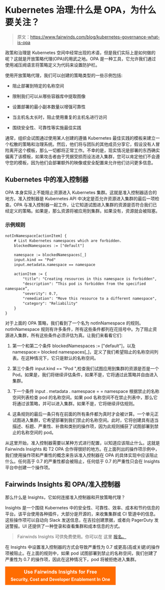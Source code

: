 # Kubernetes 治理:什么是 OPA，为什么要关注？

> 原文：<https://www.fairwinds.com/blog/kubernetes-governance-what-is-opa>

 政策和治理是 Kubernetes 空间中经常出现的术语，但是我们实际上是如何做的呢？这就是开放策略代理(OPA)的用武之地。OPA 是一种工具，它允许我们通过使用减压阀语言将策略定义为代码来设置防护栏。

使用开放策略代理，我们可以创建的策略类型的一些示例包括:

*   阻止部署到特定的名称空间

*   限制我们可以从哪些容器库中提取图像

*   设置部署的最小副本数量以增强可靠性

*   当主机名太长时，阻止使用重复的主机名进行访问

*   围绕安全性、可靠性等实施最佳实践

通常，组织会试图通过使用某人创建的遵循 Kubernetes 最佳实践的模板来建立一个松散的策略和治理系统。然后，他们将与团队的其他成员分享它，假设没有人冒险离开这个模板，那么一切都将正常工作。不幸的是，现实情况是部署的东西确实偏离了该模板，如果攻击者由于凭据受损而设法进入集群，您可以肯定他们不会遵守您的模板，因为他们会部署额外的映像或安全配置来允许他们访问更多信息。

## Kubernetes 中的准入控制器

OPA 本身实际上不能阻止资源进入 Kubernetes 集群。这就是准入控制器适合的地方。准入控制器是 Kubernetes API 中决定是否允许资源进入集群的最后一项检查。OPA 与准入控制器一起工作，让它知道试图进入集群的资源是否符合我们已经定义的策略。如果是，那么资源将被应用到集群。如果没有，资源就会被阻塞。

### 示例规则

```
notInNamespace[actionItem] {
    # List Kubernetes namespaces which are forbidden.
    blockedNamespaces := ["default"]
```

```
    namespace := blockedNamespaces[_]
    input.kind == "Pod"
    input.metadata.namespace == namespace
```

```
    actionItem := {
        "title": "Creating resources in this namespace is forbidden",
        "description": “This pod is forbidden from the specified namespace”,
        "severity": 0.7,
        "remediation": "Move this resource to a different namespace",
        "category": "Reliability"
    }
}
```

对于上面的 OPA 策略，我们看到了一个名为 notInNamespace 的规则。notInNamespace 规则有许多条件，所有这些条件都列在花括号中。为了阻止资源进入集群，所有这些条件必须评估为真。让我们来看看它们:

1.  第一个和第二个条件 blockedNamespaces := ["default"]，以及 namespace:= blocked namespaces[_]，定义了我们希望阻止的名称空间列表。在这种情况下，它只是默认的名称空间。

2.  第三个条件 input.kind == "Pod ",检查我们试图应用到集群的资源是否是一个 Pod。如果是，我们将继续评估条件，如果不是，它将通过此策略并自由进入集群。

3.  下一个条件 input . metadata . namespace = = namespace 根据禁止的名称空间列表检查 pod 的名称空间。如果 pod 名称空间不在禁止列表中，那么它将通过该策略，并可以进入集群。如果不是，它将继续评估规则。

4.  这条规则的最后一条只有在前面的所有条件都为真时才会被计算。一个单元正试图进入集群，它希望部署到我们禁止的名称空间。此时，它将创建具有适当描述、标题、严重性、补救和类别的操作项，因为此规则捕获了试图部署到禁止的名称空间的 pod。

从这里开始，准入控制器需要以某种方式进行配置，以知道应该阻止什么。这就是 Fairwinds Insights 和 T2 OPA 合作得很好的地方。在上面列出的操作项示例中，我们使用操作项和严重性的概念来告诉准入控制器在 OPA 的具体实现中应该阻止什么。任何高于 0.7 的严重性都会被阻止，任何低于 0.7 的严重性只会在 Insights 平台中创建一个操作项。

## Fairwinds Insights 和 OPA/准入控制器

那么什么是 Insights，它如何连接准入控制器和开放策略代理？

Insights 是一个围绕 Kubernetes 中的安全性、可靠性、效率、成本和节约信息的平台。该平台使用各种插件，大部分是开源的，来收集集群或 CI 管道中的信息。这些操作项可以自动向 Slack 发送信息，在吉拉创建票据，或者向 PagerDuty 发送警报。UI 还提供了一种登录和查看集群和成本信息的方式。

> Fairwinds Insights 可供免费使用。你可以在 这里 [报名。](https://www.fairwinds.com/coming-soon)

在 Insights 中设置准入控制器的方式会导致严重性为 0.7 或更高(高或关键)的操作项被阻止。在上面的规则中，如果 pod 试图部署到禁止的名称空间，我们创建了严重性为 0.7 的操作项，因此在这种情况下，pod 将被拒绝进入集群。

[![Use Fairwinds Insights for Free Security, Cost and Developer Enablement In One](img/7c86296320eb01b215d8e2755e9c5b9d.png)](https://cta-redirect.hubspot.com/cta/redirect/2184645/34aa4987-a1f9-438a-a145-d7d82d5c479a)